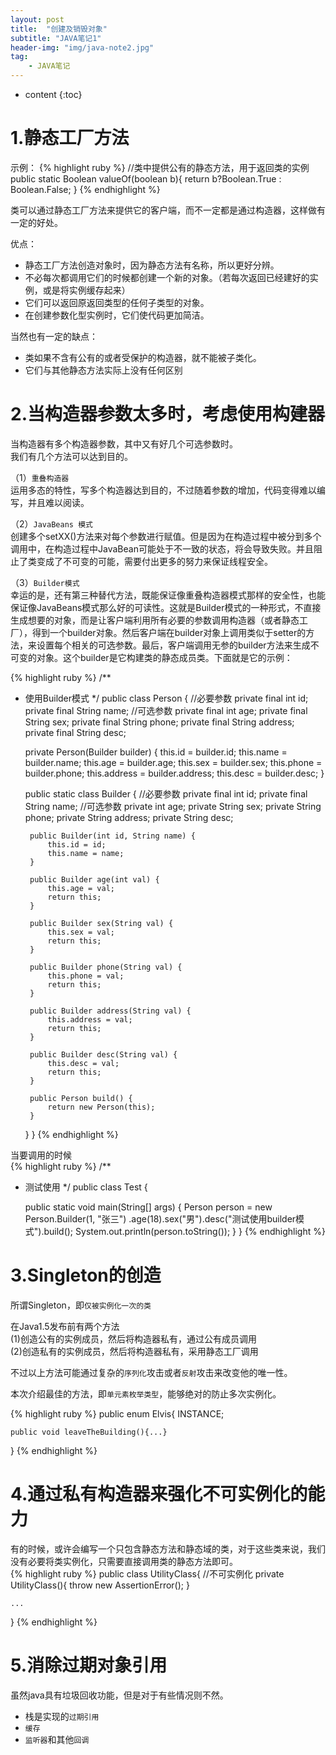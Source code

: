 ```yaml
---
layout: post
title:  "创建及销毁对象"
subtitle: "JAVA笔记1"
header-img: "img/java-note2.jpg"
tag:    
    - JAVA笔记
---
```


* content
{:toc}

1.静态工厂方法
===========
示例：
{% highlight ruby %}
//类中提供公有的静态方法，用于返回类的实例
public static Boolean valueOf(boolean b){
    return b?Boolean.True : Boolean.False;
}
{% endhighlight %}  

类可以通过静态工厂方法来提供它的客户端，而不一定都是通过构造器，这样做有一定的好处。

优点：  
* 静态工厂方法创造对象时，因为静态方法有名称，所以更好分辨。
* 不必每次都调用它们的时候都创建一个新的对象。（若每次返回已经建好的实例，或是将实例缓存起来）
* 它们可以返回原返回类型的任何子类型的对象。
* 在创建参数化型实例时，它们使代码更加简洁。

当然也有一定的缺点：  
* 类如果不含有公有的或者受保护的构造器，就不能被子类化。
* 它们与其他静态方法实际上没有任何区别  

2.当构造器参数太多时，考虑使用构建器
================================

当构造器有多个构造器参数，其中又有好几个可选参数时。  
我们有几个方法可以达到目的。

（1）`重叠构造器`  
运用多态的特性，写多个构造器达到目的，不过随着参数的增加，代码变得难以编写，并且难以阅读。

（2）`JavaBeans 模式`  
创建多个setXX()方法来对每个参数进行赋值。但是因为在构造过程中被分到多个调用中，在构造过程中JavaBean可能处于不一致的状态，将会导致失败。并且阻止了类变成了不可变的可能，需要付出更多的努力来保证线程安全。

（3）`Builder模式`  
幸运的是，还有第三种替代方法，既能保证像重叠构造器模式那样的安全性，也能保证像JavaBeans模式那么好的可读性。这就是Builder模式的一种形式，不直接生成想要的对象，而是让客户端利用所有必要的参数调用构造器（或者静态工厂），得到一个builder对象。然后客户端在builder对象上调用类似于setter的方法，来设置每个相关的可选参数。最后，客户端调用无参的builder方法来生成不可变的对象。这个builder是它构建类的静态成员类。下面就是它的示例：  

{% highlight ruby %}
/**
 * 使用Builder模式
 */
public class Person {
    //必要参数
    private final int id;
    private final String name;
    //可选参数
    private final int age;
    private final String sex;
    private final String phone;
    private final String address;
    private final String desc;

    private Person(Builder builder) {
        this.id = builder.id;
        this.name = builder.name;
        this.age = builder.age;
        this.sex = builder.sex;
        this.phone = builder.phone;
        this.address = builder.address;
        this.desc = builder.desc;
    }

    public static class Builder {
        //必要参数
        private final int id;
        private final String name;
        //可选参数
        private int age;
        private String sex;
        private String phone;
        private String address;
        private String desc;

        public Builder(int id, String name) {
            this.id = id;
            this.name = name;
        }

        public Builder age(int val) {
            this.age = val;
            return this;
        }

        public Builder sex(String val) {
            this.sex = val;
            return this;
        }

        public Builder phone(String val) {
            this.phone = val;
            return this;
        }

        public Builder address(String val) {
            this.address = val;
            return this;
        }

        public Builder desc(String val) {
            this.desc = val;
            return this;
        }

        public Person build() {
            return new Person(this);
        }
    }
}
{% endhighlight %}

当要调用的时候  
{% highlight ruby %}
/**
 * 测试使用
 */
public class Test {

    public static void main(String[] args) {
        Person person = new Person.Builder(1, "张三")
                .age(18).sex("男").desc("测试使用builder模式").build();
        System.out.println(person.toString());
    }
}
{% endhighlight %}  

3.Singleton的创造
==============
所谓Singleton，即`仅被实例化一次的类`  

在Java1.5发布前有两个方法  
(1)创造公有的实例成员，然后将构造器私有，通过公有成员调用  
(2)创造私有的实例成员，然后将构造器私有，采用静态工厂调用  

不过以上方法可能通过复杂的`序列化`攻击或者`反射`攻击来改变他的唯一性。

本次介绍最佳的方法，即`单元素枚举类型`，能够绝对的防止多次实例化。

{% highlight ruby %}
public enum Elvis{
    INSTANCE;

    public void leaveTheBuilding(){...}
}
{% endhighlight %}  

4.通过私有构造器来强化不可实例化的能力
==================================

有的时候，或许会编写一个只包含静态方法和静态域的类，对于这些类来说，我们没有必要将类实例化，只需要直接调用类的静态方法即可。  
{% highlight ruby %}
public class UtilityClass{
    //不可实例化
    private UtilityClass(){
        throw new AssertionError();
    }

    ...
}
{% endhighlight %}  

5.消除过期对象引用
=================
虽然java具有垃圾回收功能，但是对于有些情况则不然。

* 栈是实现的`过期引用`
* `缓存`
* `监听器`和其他`回调`

